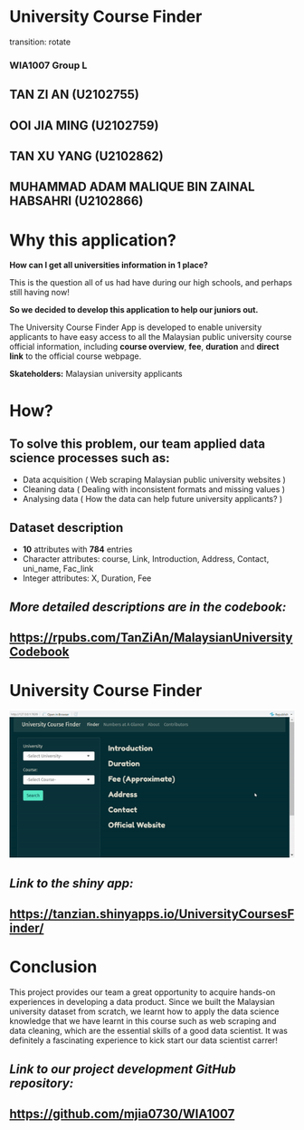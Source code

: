 <style>

.reveal .state-background {
   background: #FEDDD8;
}

.section .reveal .state-background {
  background: #FCC9C5;
} 

.reveal h3 { 
  font-size: 50px;
  font-import: http://fonts.googleapis.com/css?family=Risque;
  font-family: 'Risque';
  color: #CC313D;  
}

.reveal p { 
  font-size: 35px;
  font-import: http://fonts.googleapis.com/css?family=Risque;
  font-family: 'Risque';
  color: black;  
}

.reveal p b{ 
  font-size: 38px;
  font-import: http://fonts.googleapis.com/css?family=Risque;
  font-family: 'Risque';
  color: #CC313D;  
}

.reveal .slides section .slideContent h2 {
   font-size: 30px;
   font-import: http://fonts.googleapis.com/css?family=Risque;
  font-family: 'Risque';
   font-weight: bold;
   color: black;
}

.reveal h1 {
    font-size: 80px;
    font-weight: bold;
    font-import: http://fonts.googleapis.com/css?family=Risque;
    font-family: 'Risque';
}

.reveal ul, 
.reveal ol {
    font-size: 30px;
    font-import: http://fonts.googleapis.com/css?family=Risque;
    font-family: 'Risque';
    color: green;
    list-style-type: square;
}

</style>


University Course Finder
========================================================
transition: rotate

### **WIA1007 Group L**

## TAN ZI AN (U2102755)  
## OOI JIA MING (U2102759)  
## TAN XU YANG (U2102862)  
## MUHAMMAD ADAM MALIQUE BIN ZAINAL HABSAHRI (U2102866)


Why this application?
========================================================

**How can I get all universities information in 1 place?**

This is the question all of us had have during our high schools, and perhaps still having now!

**So we decided to develop this application to help our juniors out.**

The University Course Finder App is developed to enable university applicants to have easy access to all the Malaysian public university course official information, including <b>course overview</b>, <b>fee</b>, <b>duration</b> and <b>direct link</b> to the official course webpage.  

**Skateholders:** Malaysian university applicants


How?
========================================================


## To solve this problem, our team applied data science processes such as:
- Data acquisition ( Web scraping Malaysian public university websites )
- Cleaning data ( Dealing with inconsistent formats and missing values )
- Analysing data ( How the data can help future university applicants? )  

## Dataset description
- **10** attributes with **784** entries
- Character attributes: course, Link, Introduction, Address, Contact, uni_name, Fac_link
- Integer attributes: X, Duration, Fee

## *More detailed descriptions are in the codebook:*
## <https://rpubs.com/TanZiAn/MalaysianUniversityCodebook>

University Course Finder
========================================================

![Exe](presentation02.gif)  

## *Link to the shiny app:*
## <https://tanzian.shinyapps.io/UniversityCoursesFinder/>


Conclusion
========================================================

This project provides our team a great opportunity to acquire hands-on experiences in developing a data product. Since we built the Malaysian university dataset from scratch, we learnt how to apply the data science knowledge that we have learnt in this course such as web scraping and data cleaning, which are the essential skills of a good data scientist. It was definitely a fascinating experience to kick start our data scientist carrer!


## *Link to our project development GitHub repository:*
## <https://github.com/mjia0730/WIA1007>


